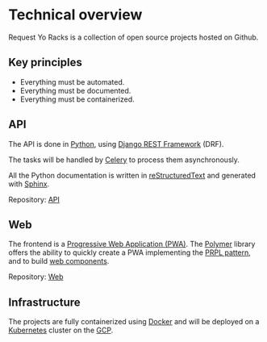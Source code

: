 # Technical overview

Request Yo Racks is a collection of open source projects hosted on Github.

## Key principles

* Everything must be automated.
* Everything must be documented.
* Everything must be containerized.

## API

The API is done in [Python](https://www.python.org/), using 
[Django REST Framework](http://www.django-rest-framework.org/) (DRF).

The tasks will be handled by [Celery](http://docs.celeryproject.org/en/latest/index.html) to process them
asynchronously.

All the Python documentation is written in [reStructuredText](ttp://thomas-cokelaer.info/tutorials/sphinx/rest_syntax.html) 
and generated with [Sphinx](http://www.sphinx-doc.org/en/stable/).

Repository: [API](https://github.com/request-yo-racks/api)

## Web

The frontend is a [Progressive Web Application (PWA)](https://developers.google.com/web/progressive-web-apps/). 
The [Polymer](https://www.polymer-project.org/) library offers the ability to quickly create a PWA implementing the
[PRPL pattern](https://developers.google.com/web/fundamentals/performance/prpl-pattern/), and to build 
[web components](https://www.webcomponents.org/).

Repository: [Web](https://github.com/request-yo-racks/web)

## Infrastructure

The projects are fully containerized using [Docker](https://docs.docker.com/engine/understanding-docker/) and will be deployed on a [Kubernetes](https://kubernetes.io/) cluster on the [GCP](https://cloud.google.com/).
